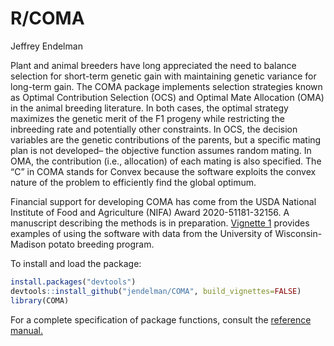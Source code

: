R/COMA
================
Jeffrey Endelman

Plant and animal breeders have long appreciated the need to balance
selection for short-term genetic gain with maintaining genetic variance
for long-term gain. The COMA package implements selection strategies
known as Optimal Contribution Selection (OCS) and Optimal Mate
Allocation (OMA) in the animal breeding literature. In both cases, the
optimal strategy maximizes the genetic merit of the F1 progeny while
restricting the inbreeding rate and potentially other constraints. In
OCS, the decision variables are the genetic contributions of the
parents, but a specific mating plan is not developed– the objective
function assumes random mating. In OMA, the contribution (i.e.,
allocation) of each mating is also specified. The “C” in COMA stands for
Convex because the software exploits the convex nature of the problem to
efficiently find the global optimum.

Financial support for developing COMA has come from the USDA National
Institute of Food and Agriculture (NIFA) Award 2020-51181-32156. A
manuscript describing the methods is in preparation. [Vignette
1](https://jendelman.github.io/COMA/Vignette1.html) provides examples of
using the software with data from the University of Wisconsin-Madison
potato breeding program.

To install and load the package:

``` r
install.packages("devtools")
devtools::install_github("jendelman/COMA", build_vignettes=FALSE)
library(COMA)
```

For a complete specification of package functions, consult the
[reference manual.](https://jendelman.github.io/COMA/manual.pdf)
